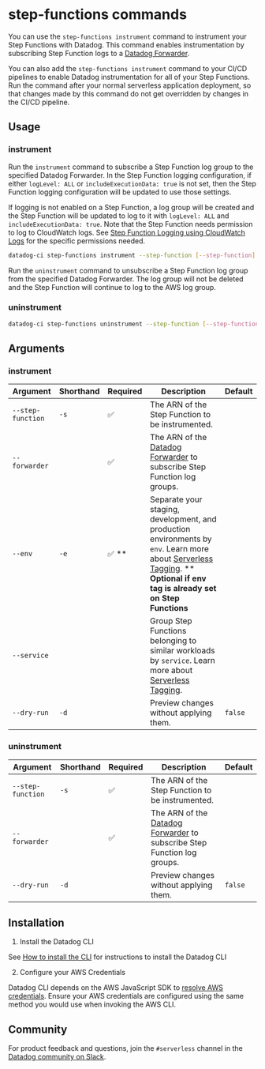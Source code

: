 # step-functions commands

You can use the `step-functions instrument` command to instrument your Step Functions with Datadog. This command enables instrumentation by subscribing Step Function logs to a [Datadog Forwarder](https://docs.datadoghq.com/logs/guide/forwarder/).

You can also add the `step-functions instrument` command to your CI/CD pipelines to enable Datadog instrumentation for all of your Step Functions. Run the command after your normal serverless application deployment, so that changes made by this command do not get overridden by changes in the CI/CD pipeline.

## Usage

### instrument

Run the `instrument` command to subscribe a Step Function log group to the specified Datadog Forwarder. In the Step Function logging configuration, if either `logLevel: ALL` or `includeExecutionData: true` is not set, then the Step Function logging configuration will be updated to use those settings.

If logging is not enabled on a Step Function, a log group will be created and the Step Function will be updated to log to it with `logLevel: ALL` and `includeExecutionData: true`. Note that the Step Function needs permission to log to CloudWatch logs. See [Step Function Logging using CloudWatch Logs](https://docs.aws.amazon.com/step-functions/latest/dg/cw-logs.html) for the specific permissions needed.

```bash
datadog-ci step-functions instrument --step-function [--step-function]... --forwarder [--service] [--env] [--dry-run]
```

Run the `uninstrument` command to unsubscribe a Step Function log group from the specified Datadog Forwarder. The log group will not be deleted and the Step Function will continue to log to the AWS log group.

### uninstrument

```bash
datadog-ci step-functions uninstrument --step-function [--step-function]... --forwarder [--dry-run]
```

## Arguments

### instrument

| Argument | Shorthand | Required | Description | Default |
| --- | --- | --- | --- | --- |
| `--step-function` | `-s` |:white_check_mark: | The ARN of the Step Function to be instrumented. | |
| `--forwarder` | | :white_check_mark: | The ARN of the [Datadog Forwarder](https://docs.datadoghq.com/logs/guide/forwarder/) to subscribe Step Function log groups. | |
| `--env` | `-e` | :white_check_mark: ** | Separate your staging, development, and production environments by `env`. Learn more about [Serverless Tagging](https://docs.datadoghq.com/serverless/guide/serverless_tagging/#the-env-tag). ** **Optional if env tag is already set on Step Functions** | |
| `--service` | | | Group Step Functions belonging to similar workloads by `service`. Learn more about [Serverless Tagging](https://docs.datadoghq.com/serverless/guide/serverless_tagging/#the-service-tag). | |
| `--dry-run` | `-d` | | Preview changes without applying them. | `false` |

### uninstrument

| Argument | Shorthand | Required | Description | Default |
| --- | --- | --- | --- | --- |
| `--step-function` | `-s` |:white_check_mark: | The ARN of the Step Function to be instrumented. | |
| `--forwarder` | | :white_check_mark: | The ARN of the [Datadog Forwarder](https://docs.datadoghq.com/logs/guide/forwarder/) to subscribe Step Function log groups. | |
| `--dry-run` | `-d` | | Preview changes without applying them. | `false` |

## Installation

1. Install the Datadog CLI

See [How to install the CLI](https://github.com/DataDog/datadog-ci/tree/duncan-harvey/add-step-function-command#how-to-install-the-cli) for instructions to install the Datadog CLI

2. Configure your AWS Credentials

Datadog CLI depends on the AWS JavaScript SDK to [resolve AWS credentials](https://docs.aws.amazon.com/sdk-for-javascript/v2/developer-guide/setting-credentials-node.html). Ensure your AWS credentials are configured using the same method you would use when invoking the AWS CLI.

## Community

For product feedback and questions, join the `#serverless` channel in the [Datadog community on Slack](https://chat.datadoghq.com/).

[1]: https://docs.aws.amazon.com/sdk-for-javascript/v2/developer-guide/setting-credentials-node.html
[2]: https://github.com/DataDog/datadog-ci
[3]: https://docs.datadoghq.com/serverless/troubleshooting/serverless_tagging/#the-env-tag
[4]: https://docs.datadoghq.com/serverless/troubleshooting/serverless_tagging/#the-service-tag
[5]: https://docs.datadoghq.com/serverless/forwarder/
[6]: https://docs.aws.amazon.com/cli/latest/userguide/cli-configure-profiles.html#using-profiles
[7]: https://docs.datadoghq.com/serverless/libraries_integrations/cli/
